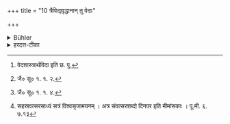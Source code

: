 +++
title = "10 त्रैविद्यवृद्धानान् तु वेदाः"

+++

<details><summary>Bühler</summary>

10. But (to this we answer): It is the firm opinion of those who are well versed in the threefold sacred learning, that the Vedas are the highest authority. They consider that the (rites) which are ordered there to be performed with rice, yava, animals, clarified butter, milk, potsherds, (in conjunction) with a wife, (and accompanied) by loud or muttered (Mantras), must be performed, and that (hence) a rule of conduct which is opposed to these (rites) is of no authority.
</details>

<details><summary>हरदत्त-टीका</summary>

## सूत्रम्
त्रैवृद्यवृद्धानां तु वेदाः प्रमाणमिति निष्ठा तत्र यानि श्रूयन्ते व्रीहियवपश्वाज्यपयःकपालपत्नीसम्बन्धान्युच्चैर्नीचैः कार्यमिति तैर्विरुद्ध आचारोऽप्रमाणमिति मन्यन्ते ॥ ९॥  
### प्रस्तावः
तदिदं गार्हस्थ्योत्कर्षप्रतिपादनेन निराकरोति—  
## टिप्पनी
त्र्यवयवा विद्या **त्रिविद्या** त्रयो वेदाः ।  
तां ये पाठतश्चाऽर्थतश्च विदन्ति ते **त्रैविद्याः**।  
तेषु पक्व-ज्ञानास् **त्रेविद्यवृद्धाः** ।  
तेषां [^१]वेदशास्त्रविदां वेदा एव **प्रमाणम्** अतीन्द्रियेऽर्थ **इति, निष्ठा** निर्णयः ।  
यथाह भगवान् जैमिनिः— [^२]'चोदनालक्षणोऽर्थो धर्मः, इति[^३] प्रत्यक्षमनिमित्तमि'ति च ।  
ततश् च **तत्र** वेदे **यानि** कर्माणि श्रूयन्ते,  
किंलक्षणानि ? व्रीहियवादिभिस् सम्बद्धानि  
"उच्चैः ऋचा क्रियते, उपांशु यजुषे"त्येवंप्रकाराणि  
**तैर् विरुद्ध आचारः** प्रमाणं न भवतीति मन्यन्ते ।  
एतदुक्तं भवति— सर्वेषु वेदेषु सर्वासु च शाखासु अग्निहोत्रादीनि[^४] विश्वसृजामयनपर्यन्तानि  
कर्माण्येव तात्पर्यतया विधीयन्ते ।  
अतो गार्हस्थ्यम् एव श्रेष्ठम् ।  
ऊध्वरेतसां त्वाश्रमास् तद्विरुद्धा  
नैवाऽऽश्रयणीयाः यदि वेदाः प्रमाणम् इति ।  
तथा च गौतमः-'ऐकाश्रम्यं त्वाचार्याः प्रत्यक्षविधानात् गार्हस्थ्यस्ये'ति । एवं गार्हस्थ्यं प्रशस्यते ॥९॥  

[^१]: वेदशास्त्रार्थविदा इति छ. पु.  

[^२]: जै० सू० १. १. २.  

[^३]: जै० सू० १. १. ४.  

[^४]:

    सहस्रवत्सरसाध्यं सत्रं विश्वसृजामयनम् । अत्र संवत्सरशब्दो दिनपर इति मीमांसकाः । पू.मी. ६. ७.१३
</details>
